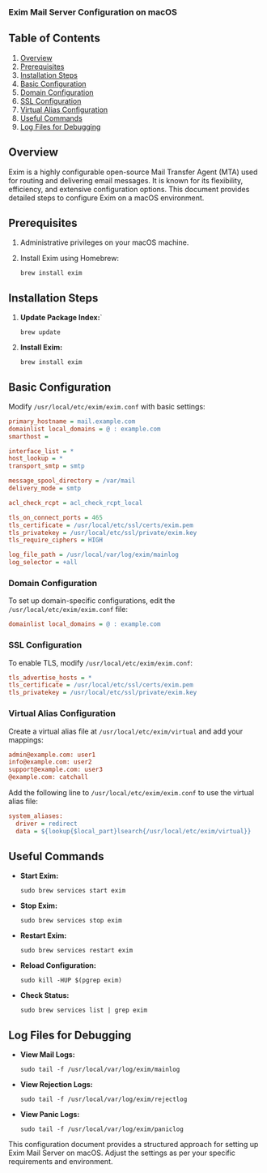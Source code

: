 ### Exim Mail Server Configuration on macOS

## Table of Contents
1. [Overview](#overview)
2. [Prerequisites](#prerequisites)
3. [Installation Steps](#installation-steps)
4. [Basic Configuration](#basic-configuration)
5. [Domain Configuration](#domain-configuration)
6. [SSL Configuration](#ssl-configuration)
7. [Virtual Alias Configuration](#virtual-alias-configuration)
8. [Useful Commands](#useful-commands)
9. [Log Files for Debugging](#log-files-for-debugging)

## Overview
Exim is a highly configurable open-source Mail Transfer Agent (MTA) used for routing and delivering email messages. It is known for its flexibility, efficiency, and extensive configuration options. This document provides detailed steps to configure Exim on a macOS environment.

## Prerequisites
1. Administrative privileges on your macOS machine.
2. Install Exim using Homebrew:

     ```shell
     brew install exim
     ```

## Installation Steps
1. **Update Package Index:**`
     ```shell
     brew update
     ```

2. **Install Exim:**
     ```shell
     brew install exim
     ```

## Basic Configuration
Modify `/usr/local/etc/exim/exim.conf` with basic settings:

```ini
primary_hostname = mail.example.com
domainlist local_domains = @ : example.com
smarthost = 

interface_list = *
host_lookup = *
transport_smtp = smtp

message_spool_directory = /var/mail
delivery_mode = smtp

acl_check_rcpt = acl_check_rcpt_local

tls_on_connect_ports = 465
tls_certificate = /usr/local/etc/ssl/certs/exim.pem
tls_privatekey = /usr/local/etc/ssl/private/exim.key
tls_require_ciphers = HIGH

log_file_path = /usr/local/var/log/exim/mainlog
log_selector = +all
```


### Domain Configuration
To set up domain-specific configurations, edit the `/usr/local/etc/exim/exim.conf` file:

```ini
domainlist local_domains = @ : example.com
```

### SSL Configuration
To enable TLS, modify `/usr/local/etc/exim/exim.conf`:

```ini
tls_advertise_hosts = *
tls_certificate = /usr/local/etc/ssl/certs/exim.pem
tls_privatekey = /usr/local/etc/ssl/private/exim.key
```

### Virtual Alias Configuration
Create a virtual alias file at `/usr/local/etc/exim/virtual` and add your mappings:

```ini
admin@example.com: user1
info@example.com: user2
support@example.com: user3
@example.com: catchall
```

Add the following line to `/usr/local/etc/exim/exim.conf` to use the virtual alias file:

```ini
system_aliases:
  driver = redirect
  data = ${lookup{$local_part}lsearch{/usr/local/etc/exim/virtual}}
```

## Useful Commands
- **Start Exim:**
  ```shell
  sudo brew services start exim
  ```
- **Stop Exim:**
  ```shell
  sudo brew services stop exim
  ```
- **Restart Exim:**
  ```shell
  sudo brew services restart exim
  ```
- **Reload Configuration:**
  ```shell
  sudo kill -HUP $(pgrep exim)
  ```
- **Check Status:**
  ```shell
  sudo brew services list | grep exim
  ```

## Log Files for Debugging
- **View Mail Logs:**
  ```shell
  sudo tail -f /usr/local/var/log/exim/mainlog
  ```
- **View Rejection Logs:**
  ```shell
  sudo tail -f /usr/local/var/log/exim/rejectlog
  ```
- **View Panic Logs:**
  ```shell
  sudo tail -f /usr/local/var/log/exim/paniclog
  ```

This configuration document provides a structured approach for setting up Exim Mail Server on macOS. Adjust the settings as per your specific requirements and environment.